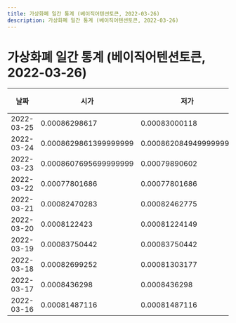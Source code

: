 ```yaml
---
title: 가상화폐 일간 통계 (베이직어텐션토큰, 2022-03-26)
description: 가상화폐 일간 통계 (베이직어텐션토큰, 2022-03-26)
---
```


가상화폐 일간 통계 (베이직어텐션토큰, 2022-03-26)
===

|날짜|시가|저가|고가|종가|비고|
|--|--|--|--|--|--|
|2022-03-25|0.00086298617|0.00083000118|0.00086298617|0.00083000118|    |
|2022-03-24|0.0008629861399999999|0.0008620849499999999|0.00086298617|0.00086298617|    |
|2022-03-23|0.0008607695699999999|0.00079890602|0.00086298617|0.00080491897|    |
|2022-03-22|0.00077801686|0.00077801686|0.00086298617|0.00086298617|    |
|2022-03-21|0.00082470283|0.00082462775|0.00082470283|0.00082462775|    |
|2022-03-20|0.0008122423|0.00081224149|0.00087979968|0.00087979968|    |
|2022-03-19|0.00083750442|0.00083750442|0.00091204974|0.00089565218|    |
|2022-03-18|0.00082699252|0.00081303177|0.00087660264|0.00087660264|    |
|2022-03-17|0.0008436298|0.0008436298|0.00089076597|0.00087464365|    |
|2022-03-16|0.00081487116|0.00081487116|0.00084330439|0.00084330439|    |
